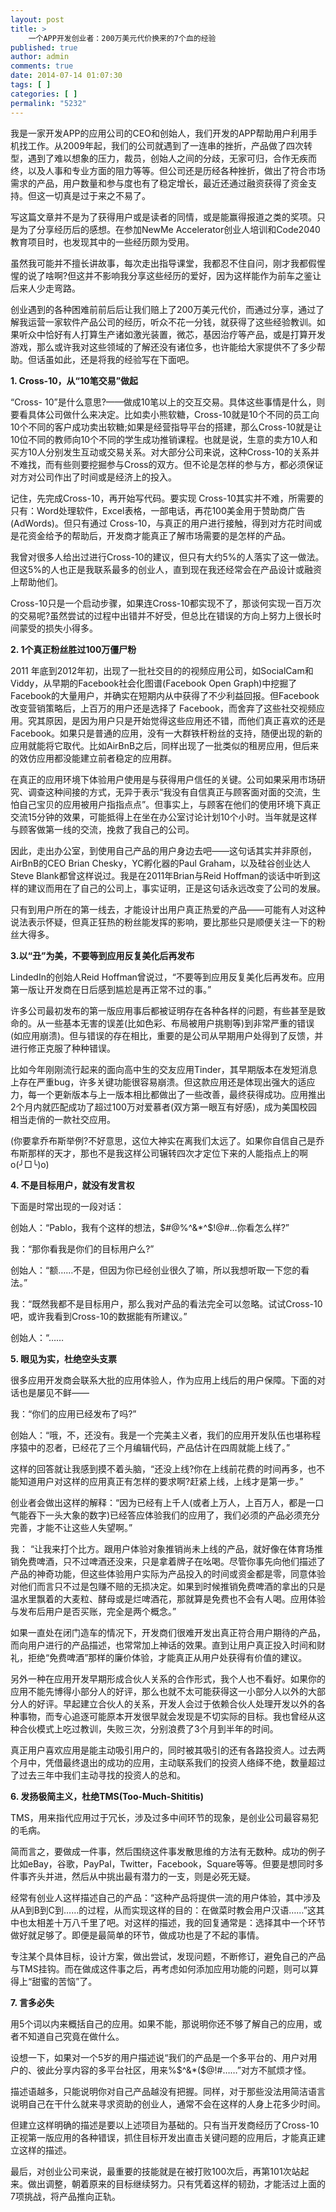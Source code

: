 ```yaml
---
layout: post
title: >
    一个APP开发创业者：200万美元代价换来的7个血的经验
published: true
author: admin
comments: true
date: 2014-07-14 01:07:30
tags: [ ]
categories: [ ]
permalink: "5232"
---
```

我是一家开发APP的应用公司的CEO和创始人，我们开发的APP帮助用户利用手机找工作。从2009年起，我们的公司就遇到了一连串的挫折，产品做了四次转型，遇到了难以想象的压力，裁员，创始人之间的分歧，无家可归，合作无疾而终，以及人事和专业方面的阻力等等。但公司还是历经各种挫折，做出了符合市场需求的产品，用户数量和参与度也有了稳定增长，最近还通过融资获得了资金支持。但这一切真是过于来之不易了。

写这篇文章并不是为了获得用户或是读者的同情，或是能赢得报道之类的奖项。只是为了分享经历后的感想。在参加NewMe Accelerator创业人培训和Code2040教育项目时，也发现其中的一些经历颇为受用。

虽然我可能并不擅长讲故事，每次走出指导课堂，我都忍不住自问，刚才我都假惺惺的说了啥啊?但这并不影响我分享这些经历的爱好，因为这样能作为前车之鉴让后来人少走弯路。

创业遇到的各种困难前前后后让我们赔上了200万美元代价，而通过分享，通过了解我运营一家软件产品公司的经历，听众不花一分钱，就获得了这些经验教训。如果听众中恰好有人打算生产诸如激光装置，微芯，基因治疗等产品，或是打算开发游戏，那么或许我对这些领域的了解还没有诸位多，也许能给大家提供不了多少帮助。但话虽如此，还是将我的经验写在下面吧。

**1. Cross-10，从“10笔交易”做起**

“Cross- 10”是什么意思?——做成10笔以上的交互交易。具体这些事情是什么，则要看具体公司做什么来决定。比如卖小熊软糖，Cross-10就是10个不同的员工向10个不同的客户成功卖出软糖;如果是经营指导平台的搭建，那么Cross-10就是让10位不同的教师向10个不同的学生成功推销课程。也就是说，生意的卖方10人和买方10人分别发生互动或交易关系。对大部分公司来说，这种Cross-10的关系并不难找，而有些则要挖掘参与Cross的双方。但不论是怎样的参与方，都必须保证对方对公司作出了时间或是经济上的投入。

记住，先完成Cross-10，再开始写代码。要实现 Cross-10其实并不难，所需要的只有：Word处理软件，Excel表格，一部电话，再花100美金用于赞助商广告(AdWords)。但只有通过 Cross-10，与真正的用户进行接触，得到对方花时间或是花资金给予的帮助后，开发商才能真正了解市场需要的是怎样的产品。

我曾对很多人给出过进行Cross-10的建议，但只有大约5%的人落实了这一做法。但这5%的人也正是我联系最多的创业人，直到现在我还经常会在产品设计或融资上帮助他们。

Cross-10只是一个启动步骤，如果连Cross-10都实现不了，那谈何实现一百万次的交易呢?虽然尝试的过程中出错并不好受，但总比在错误的方向上努力上很长时间蒙受的损失小得多。

**2. 1个真正粉丝胜过100万僵尸粉**

2011 年底到2012年初，出现了一批社交目的的视频应用公司，如SocialCam和Viddy，从早期的Facebook社会化图谱(Facebook Open Graph)中挖掘了Facebook的大量用户，并确实在短期内从中获得了不少利益回报。但Facebook改变营销策略后，上百万的用户还是选择了 Facebook，而舍弃了这些社交视频应用。究其原因，是因为用户只是开始觉得这些应用还不错，而他们真正喜欢的还是Facebook。如果只是普通的应用，没有一大群铁杆粉丝的支持，随便出现的新的应用就能将它取代。比如AirBnB之后，同样出现了一批类似的租房应用，但后来的效仿应用都没能建立前者稳定的应用群。

在真正的应用环境下体验用户使用是与获得用户信任的关键。公司如果采用市场研究、调查这种间接的方式，无异于表示“我没有自信真正与顾客面对面的交流，生怕自己宝贝的应用被用户指指点点”。但事实上，与顾客在他们的使用环境下真正交流15分钟的效果，可能抵得上在坐在办公室讨论计划10个小时。当年就是这样与顾客做第一线的交流，挽救了我自己的公司。

因此，走出办公室，到使用自己产品的用户身边去吧——这句话其实并非原创，AirBnB的CEO Brian Chesky，YC孵化器的Paul Graham，以及硅谷创业达人Steve Blank都曾这样说过。我是在2011年Brian与Reid Hoffman的谈话中听到这样的建议而用在了自己的公司上，事实证明，正是这句话永远改变了公司的发展。

只有到用户所在的第一线去，才能设计出用户真正热爱的产品——可能有人对这种说法表示怀疑，但真正狂热的粉丝能发挥的影响，要比那些只是顺便关注一下的粉丝大得多。

**3.以“丑”为美，不要等到应用反复美化后再发布**

LindedIn的创始人Reid Hoffman曾说过，“不要等到应用反复美化后再发布。应用第一版让开发商在日后感到尴尬是再正常不过的事。”

许多公司最初发布的第一版应用事后都被证明存在各种各样的问题，有些甚至是致命的。从一些基本无害的误差(比如色彩、布局被用户挑剔等)到非常严重的错误(如应用崩溃)。但与错误的存在相比，重要的是公司从早期用户处得到了反馈，并进行修正克服了种种错误。

比如今年刚刚流行起来的面向高中生的交友应用Tinder，其早期版本在发短消息上存在严重bug，许多关键功能很容易崩溃。但这款应用还是体现出强大的适应力，每一个更新版本与上一版本相比都做出了一些改善，最终获得成功。应用推出2个月内就匹配成功了超过100万对爱慕者(双方第一眼互有好感)，成为美国校园相当走俏的一款社交应用。

(你要拿乔布斯举例?不好意思，这位大神实在离我们太远了。如果你自信自己是乔布斯那样的天才，那也不是我这样公司辗转四次才定位下来的人能指点上的啊o(╯□╰)o)

**4. 不是目标用户，就没有发言权**

下面是时常出现的一段对话：

创始人：“Pablo，我有个这样的想法，$#@%^&*^$!@#&#8230;你看怎么样?”

我：“那你看我是你们的目标用户么?”

创始人：“额……不是，但因为你已经创业很久了嘛，所以我想听取一下您的看法。”

我：“既然我都不是目标用户，那么我对产品的看法完全可以忽略。试试Cross-10吧，或许我看到Cross-10的数据能有所建议。”

创始人：“……

**5. 眼见为实，杜绝空头支票**

很多应用开发商会联系大批的应用体验人，作为应用上线后的用户保障。下面的对话也是屡见不鲜——

我：“你们的应用已经发布了吗?”

创始人：“哦，不，还没有。我是一个完美主义者，我们的应用开发队伍也堪称程序猿中的忍者，已经花了三个月编辑代码，产品估计在四周就能上线了。”

这样的回答就让我感到摸不着头脑，“还没上线?你在上线前花费的时间再多，也不能知道用户对这样的应用真正有怎样的要求啊?赶紧上线，上线才是第一步。”

创业者会做出这样的解释：“因为已经有上千人(或者上万人，上百万人，都是一口气能吞下一头大象的数字)已经答应体验我们的应用了，我们必须的产品必须充分完善，才能不让这些人失望啊。”

我： “让我来打个比方。跟用户体验对象推销尚未上线的产品，就好像在体育场推销免费啤酒，只不过啤酒还没来，只是拿着牌子在吆喝。尽管你事先向他们描述了产品的神奇功能，但这些体验用户实际为产品投入的时间或资金都是零，同意体验对他们而言只不过是包赚不赔的无损决定。如果到时候推销免费啤酒的拿出的只是温水里飘着的大麦粒、酵母或是烂啤酒花，那就算是免费也不会有人喝。应用体验与发布后用户是否买账，完全是两个概念。”

如果一直处在闭门造车的情况下，开发商们很难开发出真正符合用户期待的产品，而向用户进行的产品描述，也常常加上神话的效果。直到让用户真正投入时间和财礼，拒绝“免费啤酒”那样的廉价体验，才能真正从用户处获得有价值的建议。

另外一种在应用开发早期形成合伙人关系的合作形式，我个人也不看好。如果你的应用不能先博得小部分人的好评，那么也就不太可能获得这一小部分人以外的大部分人的好评。早起建立合伙人的关系，开发人会过于依赖合伙人处理开发以外的各种事物，而专心追逐可能原本开发很早就会发现是不切实际的目标。我也曾经从这种合伙模式上吃过教训，失败三次，分别浪费了3个月到半年的时间。

真正用户喜欢应用是能主动吸引用户的，同时被其吸引的还有各路投资人。过去两个月中，凭借最终退出的成功的应用，主动联系我们的投资人络绎不绝，数量超过了过去三年中我们主动寻找的投资人的总和。

**6. 发扬极简主义，杜绝TMS(Too-Much-Shititis)**

TMS，用来指代应用过于冗长，涉及过多中间环节的现象，是创业公司最容易犯的毛病。

简而言之，要做成一件事，然后围绕这件事发散思维的方法有无数种。成功的例子比如eBay，谷歌，PayPal，Twitter，Facebook，Square等等。但要是想同时多件事齐头并进，然后从中挑出最有潜力的一支，则是必死无疑。

经常有创业人这样描述自己的产品：“这种产品将提供一流的用户体验，其中涉及从A到B到C到……的过程，从而实现这样的目的：在做菜时教会用户汉语……”这其中也太相差十万八千里了吧。对这样的描述，我的回复通常是：选择其中一个环节做好就足够了。即便是最简单的环节，做成功也是了不起的事情。

专注某个具体目标，设计方案，做出尝试，发现问题，不断修订，避免自己的产品与TMS挂钩。而在做成这件事之后，再考虑如何添加应用功能的问题，则可以算得上“甜蜜的苦恼”了。

**7. 言多必失**

用5个词以内来概括自己的应用。如果不能，那说明你还不够了解自己的应用，或者不知道自己究竟在做什么。

设想一下，如果对一个5岁的用户描述说“我们的产品是一个多平台的、用户对用户的、彼此分享内容的多平台社区，用来%$^&*($@!#……”对方不腻烦才怪。

描述语越多，只能说明你对自己产品越没有把握。同样，对于那些没法用简洁语言说明自己在干什么就来寻求资助的创业人，通常不会在这样的人身上花多少时间。

但建立这样明确的描述是要以上述项目为基础的。只有当开发商经历了Cross-10正视第一版应用的各种错误，抓住目标开发出直击关键问题的应用后，才能真正建立这样的描述。

最后，对创业公司来说，最重要的技能就是在被打败100次后，再第101次站起来。做出调整，朝着原来的目标继续努力。只有凭着这样的韧劲，才能活过上面的7项挑战，将产品推向正轨。